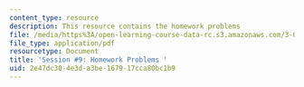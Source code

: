```yaml
---
content_type: resource
description: This resource contains the homework problems
file: /media/https%3A/open-learning-course-data-rc.s3.amazonaws.com/3-091sc-introduction-to-solid-state-chemistry-fall-2010/2e47dc304e3da3be167917cca80bc1b9_MIT3_091SCF09_hw9.pdf
file_type: application/pdf
resourcetype: Document
title: 'Session #9: Homework Problems '
uid: 2e47dc30-4e3d-a3be-1679-17cca80bc1b9
---
```

